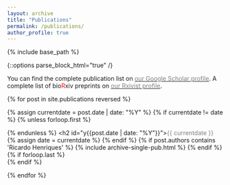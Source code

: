 ```yaml
---
layout: archive
title: "Publications"
permalink: /publications/
author_profile: true
---
```

{% include base_path %}

{::options parse_block_html="true" /}
<meta http-equiv = "refresh" content = "1; url = https://henriqueslab.org/pages/publications" />

You can find the complete publication list on <a href="https://scholar.google.co.uk/citations?user=-peQ4ZsAAAAJ&hl=en">
<span style="color:gray">our Google Scholar profile</span></a>. A complete list of bio<font color="red">R</font>xiv preprints on <a href="https://rxivist.org/authors/204048">
<span style="color:gray">our Rxivist profile</span></a>.

<ul style="margin:0;padding:0">
{% for post in site.publications reversed %}

  {% assign currentdate = post.date | date: "%Y" %}
  {% if currentdate != date %}
    {% unless forloop.first %}</ul>{% endunless %}
    <h2 id="y{{post.date | date: "%Y"}}"><span style="color:gray">{{ currentdate }}</span></h2>
    <ul style="margin:0;padding:0">
    {% assign date = currentdate %}
  {% endif %}
  {% if post.authors contains 'Ricardo Henriques' %}
    {% include archive-single-pub.html %}
  {% endif %}
  {% if forloop.last %}</ul>{% endif %}

{% endfor %}
